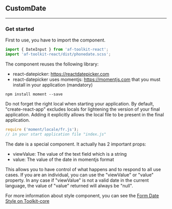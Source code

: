 ## CustomDate
* * *

### Get started
First to use, you have to import the component.

```js
import { DateInput } from 'af-toolkit-react';
import 'af-toolkit-react/dist/phonedate.scss';

```

The component reuses the following library:
- react-datepicker: https://reactdatepicker.com
- react-datepicker uses momentjs: https://momentjs.com that you must install in your application (mandatory)

```
npm install moment --save
```

Do not forget the right local when starting your application. By default, "create-react-app" excludes locals ​​for lightening the version of your final application. Adding it explicitly allows the local file to be present in the final application.

```js
require ('moment/locale/fr.js');
// in your start application file "index.js"
```

The date is a special component. It actually has 2 important props:
- viewValue: The value of the text field which is a string
- value: The value of the date in momentjs format

This allows you to have control of what happens and to respond to all use cases. If you are an individual, you can use the "viewValue" or "value" property. In any case if "viewValue" is not a valid date in the current language, the value of "value" returned will always be "null".

For more information about style component, you can see the [Form Date Style on Toolkit-core ](http://toolkit-intranet-axa.azurewebsites.net/#/form)
